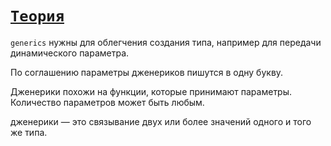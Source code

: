 # [`Теория`](../index.md)

`generics` нужны для облегчения создания типа, например для передачи динамического параметра.

По соглашению параметры дженериков пишутся в одну букву.

Дженерики похожи на функции, которые принимают параметры. Количество параметров может быть любым.

дженерики — это связывание двух или более значений одного и того же типа.
